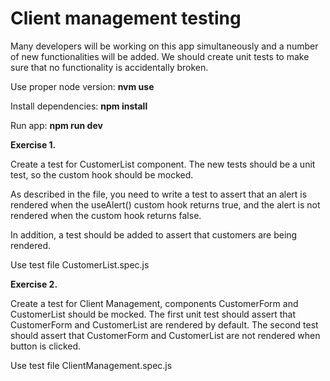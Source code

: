 # **Client management testing**
Many developers will be working on this app simultaneously and a number of new functionalities will be added. We should create unit tests to make sure that no functionality is accidentally broken.

Use proper node version: **nvm use**

Install dependencies: **npm install**

Run app: **npm run dev**

**Exercise 1.**

Create a test for CustomerList component. The new tests should be a unit test, so the custom hook should be mocked.

As described in the file, you need to write a test to assert that an alert is rendered when the useAlert() custom hook returns true, and the alert is not rendered when the custom hook returns false.

In addition, a test should be added to assert that customers are being rendered.

Use test file CustomerList.spec.js

**Exercise 2.**

Create a test for Client Management, components CustomerForm and CustomerList should be mocked. The first unit test should assert that CustomerForm and CustomerList are rendered by default. The second test should assert that CustomerForm and CustomerList are not rendered when button is clicked. 

Use test file ClientManagement.spec.js